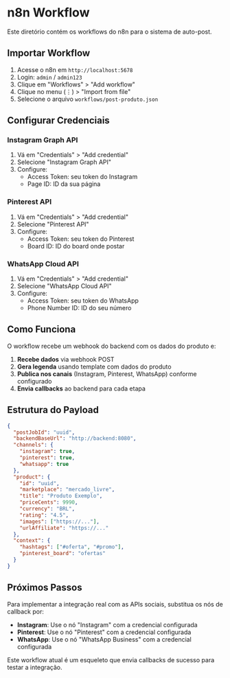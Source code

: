 # n8n Workflow

Este diretório contém os workflows do n8n para o sistema de auto-post.

## Importar Workflow

1. Acesse o n8n em `http://localhost:5678`
2. Login: `admin` / `admin123`
3. Clique em "Workflows" > "Add workflow"
4. Clique no menu (⋮) > "Import from file"
5. Selecione o arquivo `workflows/post-produto.json`

## Configurar Credenciais

### Instagram Graph API
1. Vá em "Credentials" > "Add credential"
2. Selecione "Instagram Graph API"
3. Configure:
   - Access Token: seu token do Instagram
   - Page ID: ID da sua página

### Pinterest API
1. Vá em "Credentials" > "Add credential"
2. Selecione "Pinterest API"
3. Configure:
   - Access Token: seu token do Pinterest
   - Board ID: ID do board onde postar

### WhatsApp Cloud API
1. Vá em "Credentials" > "Add credential"
2. Selecione "WhatsApp Cloud API"
3. Configure:
   - Access Token: seu token do WhatsApp
   - Phone Number ID: ID do seu número

## Como Funciona

O workflow recebe um webhook do backend com os dados do produto e:

1. **Recebe dados** via webhook POST
2. **Gera legenda** usando template com dados do produto
3. **Publica nos canais** (Instagram, Pinterest, WhatsApp) conforme configurado
4. **Envia callbacks** ao backend para cada etapa

## Estrutura do Payload

```json
{
  "postJobId": "uuid",
  "backendBaseUrl": "http://backend:8080",
  "channels": {
    "instagram": true,
    "pinterest": true,
    "whatsapp": true
  },
  "product": {
    "id": "uuid",
    "marketplace": "mercado_livre",
    "title": "Produto Exemplo",
    "priceCents": 9990,
    "currency": "BRL",
    "rating": "4.5",
    "images": ["https://..."],
    "urlAffiliate": "https://..."
  },
  "context": {
    "hashtags": ["#oferta", "#promo"],
    "pinterest_board": "ofertas"
  }
}
```

## Próximos Passos

Para implementar a integração real com as APIs sociais, substitua os nós de callback por:

- **Instagram**: Use o nó "Instagram" com a credencial configurada
- **Pinterest**: Use o nó "Pinterest" com a credencial configurada
- **WhatsApp**: Use o nó "WhatsApp Business" com a credencial configurada

Este workflow atual é um esqueleto que envia callbacks de sucesso para testar a integração.
